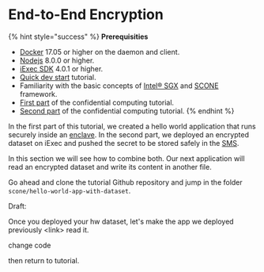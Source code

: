 # End-to-End Encryption

{% hint style="success" %}
**Prerequisities**

* [Docker](https://docs.docker.com/install/) 17.05 or higher on the daemon and client.
* [Nodejs](https://nodejs.org) 8.0.0 or higher.
* [iExec SDK](https://www.npmjs.com/package/iexec) 4.0.1 or higher.
* [Quick dev start](../quick-start-for-developers.md) tutorial.
* Familiarity with the basic concepts of [Intel® SGX](intel-sgx-technology.md#intel-r-software-guard-extension-intel-r-sgx) and [SCONE](scone-framework.md#scone-framework) framework.
* [First part](create-your-first-sgx-app.md) of the confidential computing tutorial.
* [Second part](sgx-encrypted-dataset.md) of the confidential computing tutorial.
{% endhint %}

In the first part of this tutorial, we created a hello world application that runs securely inside an [enclave](intel-sgx-technology.md#enclave). In the second part, we deployed an encrypted dataset on iExec and pushed the secret to be stored safely in the [SMS](scone-framework.md#secret-management-service-sms).

In this section we will see how to combine both. Our next application will read an encrypted dataset and write its content in another file.

Go ahead and clone the tutorial Github repository and jump in the folder `scone/hello-world-app-with-dataset`.



Draft:

Once you deployed your hw dataset, let's make the app we deployed previously &lt;link&gt; read it.

change code

then return to tutorial.













